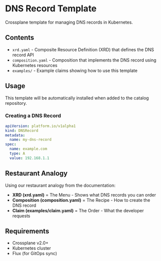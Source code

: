 # DNS Record Template

Crossplane template for managing DNS records in Kubernetes.

## Contents

- `xrd.yaml` - Composite Resource Definition (XRD) that defines the DNS record API
- `composition.yaml` - Composition that implements the DNS record using Kubernetes resources
- `examples/` - Example claims showing how to use this template

## Usage

This template will be automatically installed when added to the catalog repository.

### Creating a DNS Record

```yaml
apiVersion: platform.io/v1alpha1
kind: DNSRecord
metadata:
  name: my-dns-record
spec:
  name: example.com
  type: A
  value: 192.168.1.1
```

## Restaurant Analogy

Using our restaurant analogy from the documentation:
- **XRD (xrd.yaml)** = The Menu - Shows what DNS records you can order
- **Composition (composition.yaml)** = The Recipe - How to create the DNS record
- **Claim (examples/claim.yaml)** = The Order - What the developer requests

## Requirements

- Crossplane v2.0+
- Kubernetes cluster
- Flux (for GitOps sync)